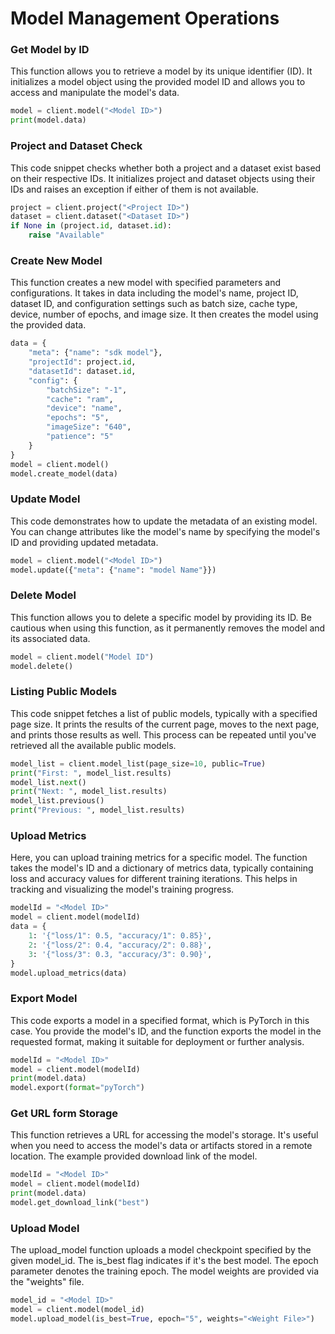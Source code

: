 # Model Management Operations

### Get Model by ID
This function allows you to retrieve a model by its unique identifier (ID). It initializes a model object using the provided model ID and allows you to access and manipulate the model's data.
```python
model = client.model("<Model ID>")
print(model.data)
```

### Project and Dataset Check
This code snippet checks whether both a project and a dataset exist based on their respective IDs. It initializes project and dataset objects using their IDs and raises an exception if either of them is not available.
```python
project = client.project("<Project ID>")
dataset = client.dataset("<Dataset ID>")
if None in (project.id, dataset.id):
    raise "Available"
```
### Create New Model
This function creates a new model with specified parameters and configurations. It takes in data including the model's name, project ID, dataset ID, and configuration settings such as batch size, cache type, device, number of epochs, and image size. It then creates the model using the provided data.
```python
data = {
    "meta": {"name": "sdk model"},
    "projectId": project.id,
    "datasetId": dataset.id,
    "config": {
        "batchSize": "-1",
        "cache": "ram",
        "device": "name",
        "epochs": "5",
        "imageSize": "640",
        "patience": "5"
    }
}
model = client.model()
model.create_model(data)
```

### Update Model 
This code demonstrates how to update the metadata of an existing model. You can change attributes like the model's name by specifying the model's ID and providing updated metadata.

```python
model = client.model("<Model ID>")
model.update({"meta": {"name": "model Name"}})
```

### Delete Model 
This function allows you to delete a specific model by providing its ID. Be cautious when using this function, as it permanently removes the model and its associated data.
```python
model = client.model("Model ID")
model.delete()
```

### Listing Public Models
This code snippet fetches a list of public models, typically with a specified page size. It prints the results of the current page, moves to the next page, and prints those results as well. This process can be repeated until you've retrieved all the available public models.
```python
model_list = client.model_list(page_size=10, public=True)
print("First: ", model_list.results)
model_list.next()
print("Next: ", model_list.results)
model_list.previous()
print("Previous: ", model_list.results)
```

### Upload Metrics
Here, you can upload training metrics for a specific model. The function takes the model's ID and a dictionary of metrics data, typically containing loss and accuracy values for different training iterations. This helps in tracking and visualizing the model's training progress.
```python
modelId = "<Model ID>"
model = client.model(modelId)
data = {
    1: '{"loss/1": 0.5, "accuracy/1": 0.85}',
    2: '{"loss/2": 0.4, "accuracy/2": 0.88}',
    3: '{"loss/3": 0.3, "accuracy/3": 0.90}',
}
model.upload_metrics(data)
```

### Export Model
This code exports a model in a specified format, which is PyTorch in this case. You provide the model's ID, and the function exports the model in the requested format, making it suitable for deployment or further analysis.
```python
modelId = "<Model ID>"
model = client.model(modelId)
print(model.data)
model.export(format="pyTorch")
```

### Get URL form Storage
This function retrieves a URL for accessing the model's storage. It's useful when you need to access the model's data or artifacts stored in a remote location. The example provided download link of the model.
```python
modelId = "<Model ID>"
model = client.model(modelId)
print(model.data)
model.get_download_link("best")
```

### Upload Model
The upload_model function uploads a model checkpoint specified by the given model_id. The is_best flag indicates if it's the best model. The epoch parameter denotes the training epoch. The model weights are provided via the "weights" file.

```python
model_id = "<Model ID>"
model = client.model(model_id)
model.upload_model(is_best=True, epoch="5", weights="<Weight File>")
```
